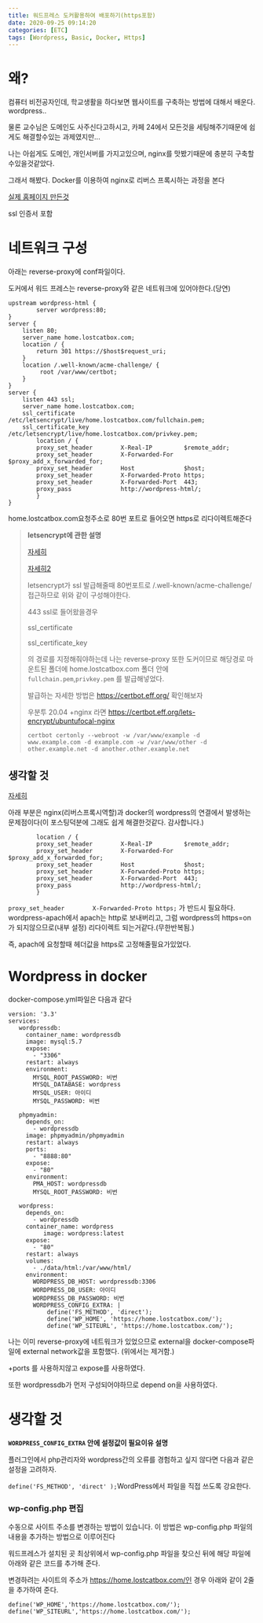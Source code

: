 ```yaml
---
title: 워드프레스 도커활용하여 배포하기(https포함)
date: 2020-09-25 09:14:20
categories: [ETC]
tags: [Wordpress, Basic, Docker, Https]
---
```


# 왜?

컴퓨터 비전공자인데, 학교생활을 하다보면 웹사이트를 구축하는 방법에 대해서 배운다. wordpress..

물론 교수님은 도메인도 사주신다고하시고, 카페 24에서 모든것을 세팅해주기때문에 쉽게도 해결할수있는 과제였지만...

나는 아쉽게도 도메인, 개인서버를 가지고있으며, nginx를 맛봤기때문에 충분히 구축할수있을것같았다.

그래서 해봤다. Docker를 이용하여 nginx로 리버스 프록시하는 과정을 본다

[실제 홈페이지 만든것](home.lostcatbox.com)

ssl 인증서 포함

# 네트워크 구성

아래는 reverse-proxy에 conf파일이다.

도커에서 워드 프레스는 reverse-proxy와 같은 네트워크에 있어야한다.(당연)

```
upstream wordpress-html {
        server wordpress:80;
}
server {
    listen 80;
    server_name home.lostcatbox.com;
    location / {
        return 301 https://$host$request_uri;
    }
    location /.well-known/acme-challenge/ {
         root /var/www/certbot;
    }
}
server {
    listen 443 ssl;
    server_name home.lostcatbox.com;
    ssl_certificate /etc/letsencrypt/live/home.lostcatbox.com/fullchain.pem;
    ssl_certificate_key /etc/letsencrypt/live/home.lostcatbox.com/privkey.pem;
        location / {
        proxy_set_header        X-Real-IP         $remote_addr;
        proxy_set_header        X-Forwarded-For   $proxy_add_x_forwarded_for;
        proxy_set_header        Host              $host;
        proxy_set_header        X-Forwarded-Proto https;
        proxy_set_header        X-Forwarded-Port  443;
        proxy_pass              http://wordpress-html/;
        }
}
```

home.lostcatbox.com요청주소로 80번 포트로 들어오면 https로 리다이렉트해준다

> __letsencrypt에 관한 설명__
>
> [자세히](https://cnisoft.tistory.com/168)
>
> [자세히2](https://kscory.com/dev/nginx/https)
>
> letsencrypt가 ssl 발급해줄때 80번포트로 /.well-known/acme-challenge/접근하므로 위와 같이 구성해야한다.
>
> 443 ssl로 들어왔을경우  
>
> ssl_certificate 
>
> ssl_certificate_key
>
> 의 경로를 지정해줘야하는데 나는 reverse-proxy 또한 도커이므로 해당경로 마운트된 폴더에 home.lostcatbox.com 폴더 안에 `fullchain.pem`,`privkey.pem` 를 발급해넣었다.
>
> 발급하는 자세한 방법은 https://certbot.eff.org/ 확인해보자
>
> 우분투 20.04 +nginx 라면 https://certbot.eff.org/lets-encrypt/ubuntufocal-nginx
>
> ```
> certbot certonly --webroot -w /var/www/example -d www.example.com -d example.com -w /var/www/other -d other.example.net -d another.other.example.net
> ```

## 생각할 것

[자세히](https://www.popit.kr/proxy-%EB%92%A4%EC%97%90%EC%84%9C-docker%EC%9D%98-wordpress-https-%EC%A0%81%EC%9A%A9/)

아래 부분은  nginx(리버스프록시역할)과 docker의 wordpress의 연결에서 발생하는 문제점이다(이 포스팅덕분에 그래도 쉽게 해결한것같다. 감사합니다.)

```
        location / {
        proxy_set_header        X-Real-IP         $remote_addr;
        proxy_set_header        X-Forwarded-For   $proxy_add_x_forwarded_for;
        proxy_set_header        Host              $host;
        proxy_set_header        X-Forwarded-Proto https;
        proxy_set_header        X-Forwarded-Port  443;
        proxy_pass              http://wordpress-html/;
        }
```

`proxy_set_header        X-Forwarded-Proto https;` 가 반드시 필요하다. wordpress-apach에서 apach는 http로 보내버리고, 그럼 wordpress의 https=on가 되지않으므로(내부 설정) 리다이렉트 되는거같다.(무한반복됨.)

즉, apach에 요청할때 헤더값을 https로 고정해줄필요가있었다.



# Wordpress in docker



docker-compose.yml파일은 다음과 같다

```
version: '3.3'
services:
   wordpressdb:
     container_name: wordpressdb
     image: mysql:5.7
     expose:
       - "3306"
     restart: always
     environment:
       MYSQL_ROOT_PASSWORD: 비번
       MYSQL_DATABASE: wordpress
       MYSQL_USER: 아이디
       MYSQL_PASSWORD: 비번

   phpmyadmin:
     depends_on:
       - wordpressdb
     image: phpmyadmin/phpmyadmin
     restart: always
     ports:
       - "8888:80"
     expose:
       - "80"
     environment:
       PMA_HOST: wordpressdb
       MYSQL_ROOT_PASSWORD: 비번

   wordpress:
     depends_on:
       - wordpressdb
     container_name: wordpress
          image: wordpress:latest
     expose:
       - "80"
     restart: always
     volumes:
       - ./data/html:/var/www/html/
     environment:
       WORDPRESS_DB_HOST: wordpressdb:3306
       WORDPRESS_DB_USER: 아이디
       WORDPRESS_DB_PASSWORD: 비번
       WORDPRESS_CONFIG_EXTRA: |
           define('FS_METHOD', 'direct');
           define('WP_HOME', 'https://home.lostcatbox.com/');
           define('WP_SITEURL', 'https://home.lostcatbox.com/');
```

나는 이미 reverse-proxy에 네트워크가 있었으므로 external을 docker-compose파일에 external network값을 포함했다. (위에서는 제거함.)

\+ports 를 사용하지않고 expose를 사용하였다.

또한 wordpressdb가 먼저 구성되어야하므로 depend on을 사용하였다.

# 생각할 것



__`WORDPRESS_CONFIG_EXTRA` 안에 설정값이 필요이유 설명__

플러그인에서 php관리자와 wordpress간의 오류를 경험하고 싶지 않다면 다음과 같은 설정을 고려하자.

`define('FS_METHOD', 'direct' );`WordPress에서 파일을 직접 쓰도록 강요한다.



### wp-config.php 편집

수동으로 사이트 주소를 변경하는 방법이 있습니다. 이 방법은 wp-config.php 파일의 내용을 추가하는 방법으로 이루어진다

워드프레스가 설치된 곳 최상위에서 wp-config.php 파일을 찾으신 뒤에 해당 파일에 아래와 같은 코드를 추가해 준다.

변경하려는 사이트의 주소가 https://home.lostcatbox.com/인 경우 아래와 같이 2줄을 추가하여 준다.



```
define('WP_HOME','https://home.lostcatbox.com/');
define('WP_SITEURL','https://home.lostcatbox.com/');
```